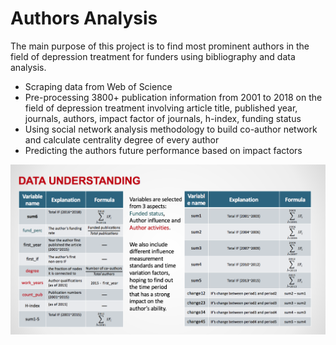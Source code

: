 # Authors Analysis

The main purpose of this project is to find most prominent authors in the field of depression treatment for funders using bibliography and data analysis.

- Scraping data from Web of Science
- Pre-processing 3800+ publication information from 2001 to 2018 on the field of depression treatment involving article title, published year, journals, authors, impact factor of  journals,  h-index, funding status
- Using social network analysis methodology to build co-author network and calculate centrality degree of every author
- Predicting the authors future performance based on impact factors

![image](images/variables.png)
